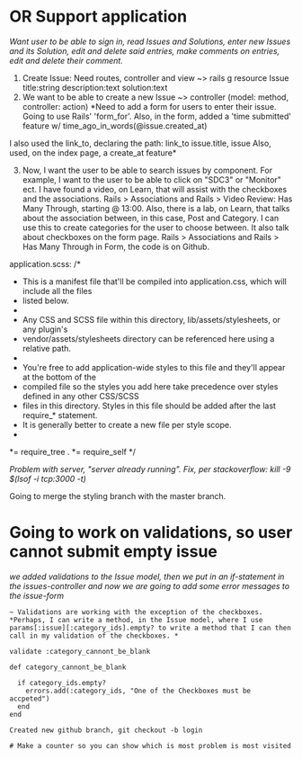 # OR Support application
*Want user to be able to sign in, read Issues and Solutions, enter new Issues and its Solution, edit and delete said entries, make comments on entries, edit and delete their comment.*

1. Create Issue: Need routes, controller and view ~> rails g resource Issue title:string description:text solution:text
2. We want to be able to create a new Issue ~> controller (model: method, controller: action)
  *Need to add a form for users to enter their issue. Going to use Rails' 'form_for'.
  Also, in the form, added a 'time submitted' feature w/ time_ago_in_words(@issue.created_at)

  I also used the link_to, declaring the path: link_to issue.title, issue
  Also, used, on the index page, a create_at feature*

3. Now, I want the user to be able to search issues by component.  For example, I want to the user to be able to click on "SDC3" or "Monitor" ect.  I have found a video, on Learn, that will assist with the checkboxes and the associations.  Rails > Associations and Rails > Video Review: Has Many Through, starting @ 13:00.  Also, there is a lab, on Learn, that talks about the association between, in this case, Post and Category.  I can use this to create categories for the user to choose between.  It also talk about checkboxes on the form page.  Rails > Associations and Rails > Has Many Through in Form, the code is on Github.


application.scss:
/*
 * This is a manifest file that'll be compiled into application.css, which will include all the files
 * listed below.
 *
 * Any CSS and SCSS file within this directory, lib/assets/stylesheets, or any plugin's
 * vendor/assets/stylesheets directory can be referenced here using a relative path.
 *
 * You're free to add application-wide styles to this file and they'll appear at the bottom of the
 * compiled file so the styles you add here take precedence over styles defined in any other CSS/SCSS
 * files in this directory. Styles in this file should be added after the last require_* statement.
 * It is generally better to create a new file per style scope.
 *
 *= require_tree .
 *= require_self
 */  

 *Problem with server, "server already running".  Fix, per stackoverflow: kill -9 $(lsof -i tcp:3000 -t)*

 Going to merge the styling branch with the master branch.

 # Going to work on validations, so user cannot submit empty issue
  *we added validations to the Issue model, then we put in an if-statement in the issues-controller and now we are going to add some error messages to the issue-form*

    ~ Validations are working with the exception of the checkboxes.
    *Perhaps, I can write a method, in the Issue model, where I use params[:issue][:category_ids].empty? to write a method that I can then call in my validation of the checkboxes. *

    validate :category_cannont_be_blank

    def category_cannont_be_blank

      if category_ids.empty?
        errors.add(:category_ids, "One of the Checkboxes must be accpeted")
      end
    end

    Created new github branch, git checkout -b login

    # Make a counter so you can show which is most problem is most visited 

